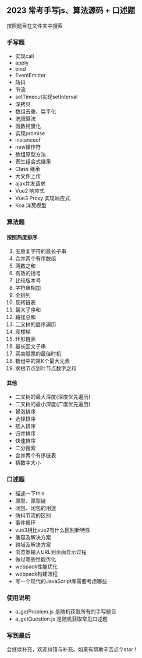 ## 2023 常考手写js、算法源码 + 口述题
  按照题目在文件夹中搜索

### 手写题
- 实现call
- apply
- bind
- EventEmitter
- 防抖
- 节流
- setTimeout实现setInterval
- 深拷贝
- 数组去重、扁平化
- 洗牌算法
- 函数柯里化
- 实现promise
- instanceof
- new操作符
- 数组原型方法
- 寄生组合式继承
- Class 继承
- 大文件上传
- ajax并发请求
- Vue2 响应式
- Vue3 Proxy 实现响应式
- Koa 洋葱模型

### 算法题
#### 按照热度排序
3. 无重复字符的最长子串
88. 合并两个有序数组
1. 两数之和
20. 有效的括号
165. 比较版本号
415. 字符串相加
46. 全排列
206. 反转链表
53. 最大子序和
112. 路径总和
102. 二叉树的层序遍历
70. 爬楼梯
141. 环形链表
5. 最长回文子串
121. 买卖股票的最佳时机
215. 数组中的第K个最大元素
129. 求根节点到叶节点数字之和

#### 其他
- 二叉树的最大深度(深度优先遍历)
- 二叉树的最小深度(广度优先遍历)
- 冒泡排序
- 选择排序
- 插入排序
- 归并排序
- 快速排序
- 二分搜索
- 合并两个有序链表
- 猜数字大小

### 口述题
- 描述一下this
- 原型、原型链
- 闭包、闭包的用途
- 防抖节流的区别
- 事件循环
- vue3相比vue2有什么区别新特性
- 兼容及解决方案
- 跨域及解决方案
- 浏览器输入URL到页面显示过程
- 做过哪些性能优化
- webpack性能优化
- webpack构建流程
- 写一个现代的JavaScript库需要考虑哪些


### 使用说明
- a_getProblem.js 是随机获取所有的手写题目
- a_getQuestion.js 是随机获取常见口述题

### 写到最后
  会继续补充，欢迎纠错与补充。如果有帮助辛苦点个star！
